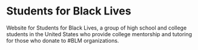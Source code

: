 # Students for Black Lives

Website for Students for Black Lives, a group of high school and college students in the United States who provide college mentorship and tutoring for those who donate to #BLM organizations.
